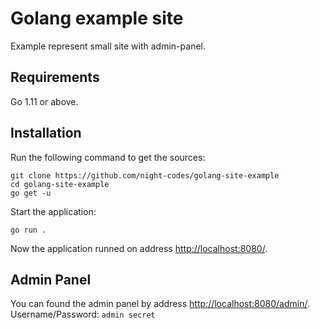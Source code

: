 # Golang example site
Example represent small site with admin-panel.

## Requirements

Go 1.11 or above.

## Installation

Run the following command to get the sources:

```
git clone https://github.com/night-codes/golang-site-example
cd golang-site-example
go get -u
```

Start the application:

```
go run .
```

Now the application runned on address [http://localhost:8080/](http://localhost:8080/).

## Admin Panel
You can found the admin panel by address [http://localhost:8080/admin/](http://localhost:8080/admin/).
Username/Password: `admin secret`
